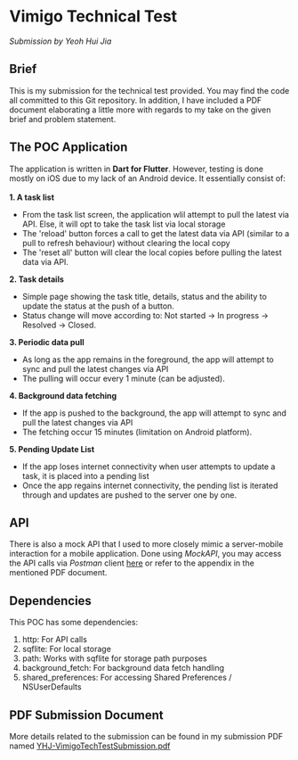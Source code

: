# Vimigo Technical Test
*Submission by Yeoh Hui Jia*


## Brief
This is my submission for the technical test provided. You may find the code all committed to this Git repository.
In addition, I have included a PDF document elaborating a little more with regards to my take on the given brief and problem statement.

## The POC Application
The application is written in **Dart for Flutter**. However, testing is done mostly on iOS due to my lack of an Android device.
It essentially consist of:
<br><br>
**1. A task list**
- From the task list screen, the application wlil attempt to pull the latest via API. Else, it will opt to take the task list via local storage
- The 'reload' button forces a call to get the latest data via API (similar to a pull to refresh behaviour) without clearing the local copy
- The 'reset all' button will clear the local copies before pulling the latest data via API.

**2. Task details**
- Simple page showing the task title, details, status and the ability to update the status at the push of a button. 
- Status change will move according to: Not started -> In progress -> Resolved -> Closed. 

**3. Periodic data pull**
- As long as the app remains in the foreground, the app will attempt to sync and pull the latest changes via API
- The pulling will occur every 1 minute (can be adjusted).

**4. Background data fetching**
- If the app is pushed to the background, the app will attempt to sync and pull the latest changes via API
- The fetching occur 15 minutes (limitation on Android platform).

**5. Pending Update List**
- If the app loses internet connectivity when user attempts to update a task, it is placed into a pending list
- Once the app regains internet connectivity, the pending list is iterated through and updates are pushed to the server one by one. 


## API
There is also a mock API that I used to more closely mimic a server-mobile interaction for a mobile application.
Done using *MockAPI*, you may access the API calls via *Postman* client [here](https://www.getpostman.com/collections/70ff7febe66bdc025eb3)
or refer to the appendix in the mentioned PDF document.

## Dependencies
This POC has some dependencies: 
1. http: For API calls
2. sqflite: For local storage
3. path: Works with sqflite for storage path purposes
4. background_fetch: For background data fetch handling
5. shared_preferences: For accessing Shared Preferences / NSUserDefaults

## PDF Submission Document
More details related to the submission can be found in my submission PDF named [YHJ-VimigoTechTestSubmission.pdf](YeohHuiJia-FinalSubmission.pdf)
